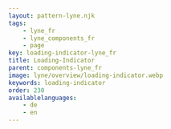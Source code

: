 ```yaml
---
layout: pattern-lyne.njk
tags: 
    - lyne_fr
    - lyne_components_fr
    - page
key: loading-indicator-lyne_fr
title: Loading-Indicator
parent: components-lyne_fr
image: lyne/overview/loading-indicator.webp
keywords: loading-indicator
order: 230
availablelanguages: 
    - de
    - en
---
```

